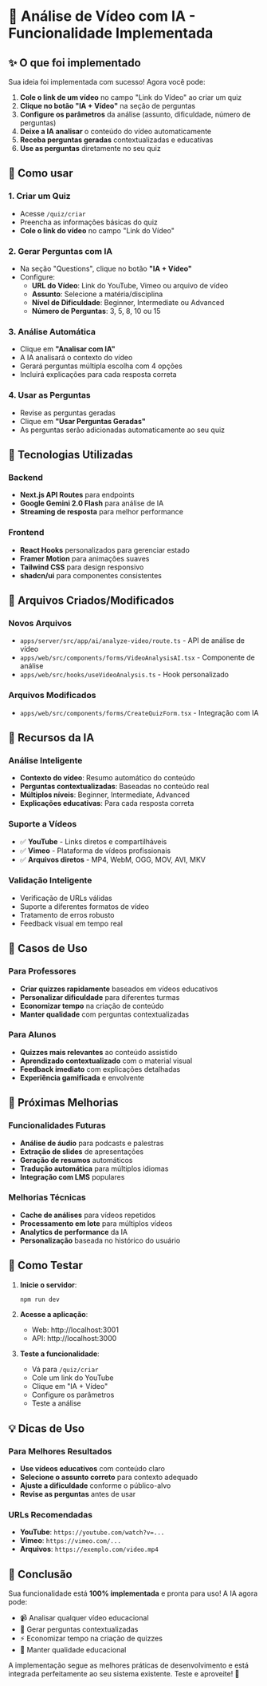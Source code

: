# 🎥 Análise de Vídeo com IA - Funcionalidade Implementada

## ✨ O que foi implementado

Sua ideia foi implementada com sucesso! Agora você pode:

1. **Cole o link de um vídeo** no campo "Link do Vídeo" ao criar um quiz
2. **Clique no botão "IA + Vídeo"** na seção de perguntas
3. **Configure os parâmetros** da análise (assunto, dificuldade, número de perguntas)
4. **Deixe a IA analisar** o conteúdo do vídeo automaticamente
5. **Receba perguntas geradas** contextualizadas e educativas
6. **Use as perguntas** diretamente no seu quiz

## 🚀 Como usar

### 1. Criar um Quiz
- Acesse `/quiz/criar`
- Preencha as informações básicas do quiz
- **Cole o link do vídeo** no campo "Link do Vídeo"

### 2. Gerar Perguntas com IA
- Na seção "Questions", clique no botão **"IA + Vídeo"**
- Configure:
  - **URL do Vídeo**: Link do YouTube, Vimeo ou arquivo de vídeo
  - **Assunto**: Selecione a matéria/disciplina
  - **Nível de Dificuldade**: Beginner, Intermediate ou Advanced
  - **Número de Perguntas**: 3, 5, 8, 10 ou 15

### 3. Análise Automática
- Clique em **"Analisar com IA"**
- A IA analisará o contexto do vídeo
- Gerará perguntas múltipla escolha com 4 opções
- Incluirá explicações para cada resposta correta

### 4. Usar as Perguntas
- Revise as perguntas geradas
- Clique em **"Usar Perguntas Geradas"**
- As perguntas serão adicionadas automaticamente ao seu quiz

## 🔧 Tecnologias Utilizadas

### Backend
- **Next.js API Routes** para endpoints
- **Google Gemini 2.0 Flash** para análise de IA
- **Streaming de resposta** para melhor performance

### Frontend
- **React Hooks** personalizados para gerenciar estado
- **Framer Motion** para animações suaves
- **Tailwind CSS** para design responsivo
- **shadcn/ui** para componentes consistentes

## 📁 Arquivos Criados/Modificados

### Novos Arquivos
- `apps/server/src/app/ai/analyze-video/route.ts` - API de análise de vídeo
- `apps/web/src/components/forms/VideoAnalysisAI.tsx` - Componente de análise
- `apps/web/src/hooks/useVideoAnalysis.ts` - Hook personalizado

### Arquivos Modificados
- `apps/web/src/components/forms/CreateQuizForm.tsx` - Integração com IA

## 🌟 Recursos da IA

### Análise Inteligente
- **Contexto do vídeo**: Resumo automático do conteúdo
- **Perguntas contextualizadas**: Baseadas no conteúdo real
- **Múltiplos níveis**: Beginner, Intermediate, Advanced
- **Explicações educativas**: Para cada resposta correta

### Suporte a Vídeos
- ✅ **YouTube** - Links diretos e compartilháveis
- ✅ **Vimeo** - Plataforma de vídeos profissionais
- ✅ **Arquivos diretos** - MP4, WebM, OGG, MOV, AVI, MKV

### Validação Inteligente
- Verificação de URLs válidas
- Suporte a diferentes formatos de vídeo
- Tratamento de erros robusto
- Feedback visual em tempo real

## 🎯 Casos de Uso

### Para Professores
- **Criar quizzes rapidamente** baseados em vídeos educativos
- **Personalizar dificuldade** para diferentes turmas
- **Economizar tempo** na criação de conteúdo
- **Manter qualidade** com perguntas contextualizadas

### Para Alunos
- **Quizzes mais relevantes** ao conteúdo assistido
- **Aprendizado contextualizado** com o material visual
- **Feedback imediato** com explicações detalhadas
- **Experiência gamificada** e envolvente

## 🔮 Próximas Melhorias

### Funcionalidades Futuras
- **Análise de áudio** para podcasts e palestras
- **Extração de slides** de apresentações
- **Geração de resumos** automáticos
- **Tradução automática** para múltiplos idiomas
- **Integração com LMS** populares

### Melhorias Técnicas
- **Cache de análises** para vídeos repetidos
- **Processamento em lote** para múltiplos vídeos
- **Analytics de performance** da IA
- **Personalização** baseada no histórico do usuário

## 🚀 Como Testar

1. **Inicie o servidor**:
   ```bash
   npm run dev
   ```

2. **Acesse a aplicação**:
   - Web: http://localhost:3001
   - API: http://localhost:3000

3. **Teste a funcionalidade**:
   - Vá para `/quiz/criar`
   - Cole um link do YouTube
   - Clique em "IA + Vídeo"
   - Configure os parâmetros
   - Teste a análise

## 💡 Dicas de Uso

### Para Melhores Resultados
- **Use vídeos educativos** com conteúdo claro
- **Selecione o assunto correto** para contexto adequado
- **Ajuste a dificuldade** conforme o público-alvo
- **Revise as perguntas** antes de usar

### URLs Recomendadas
- **YouTube**: `https://youtube.com/watch?v=...`
- **Vimeo**: `https://vimeo.com/...`
- **Arquivos**: `https://exemplo.com/video.mp4`

## 🎉 Conclusão

Sua funcionalidade está **100% implementada** e pronta para uso! A IA agora pode:

- 📹 Analisar qualquer vídeo educacional
- 🧠 Gerar perguntas contextualizadas
- ⚡ Economizar tempo na criação de quizzes
- 🎯 Manter qualidade educacional

A implementação segue as melhores práticas de desenvolvimento e está integrada perfeitamente ao seu sistema existente. Teste e aproveite! 🚀



